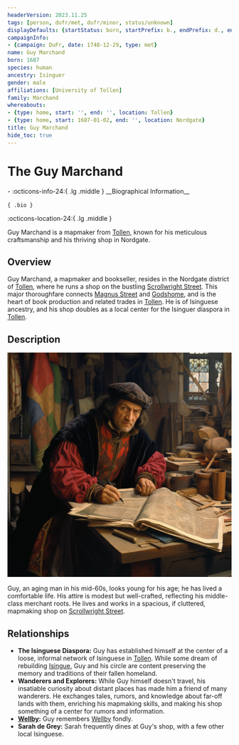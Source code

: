 ```yaml
---
headerVersion: 2023.11.25
tags: [person, dufr/met, dufr/minor, status/unknown]
displayDefaults: {startStatus: born, startPrefix: b., endPrefix: d., endStatus: died}
campaignInfo:
- {campaign: DuFr, date: 1748-12-29, type: met}
name: Guy Marchand
born: 1687
species: human
ancestry: Isinguer
gender: male
affiliations: [University of Tollen]
family: Marchand
whereabouts:
- {type: home, start: '', end: '', location: Tollen}
- {type: home, start: 1687-01-02, end: '', location: Nordgate}
title: Guy Marchand
hide_toc: true
---
```

# The Guy Marchand
<div class="grid cards ext-narrow-margin ext-one-column" markdown>
- :octicons-info-24:{ .lg .middle } __Biographical Information__

    { .bio }

</div>



:octicons-location-24:{ .lg .middle }   


Guy Marchand is a mapmaker from [Tollen](<../../gazetteer/western-green-sea/tollen/tollen.md>), known for his meticulous craftsmanship and his thriving shop in Nordgate.
## Overview

Guy Marchand, a mapmaker and bookseller, resides in the Nordgate district of [Tollen](<../../gazetteer/western-green-sea/tollen/tollen.md>), where he runs a shop on the bustling [Scrollwright Street](<../../gazetteer/western-green-sea/tollen/scrollwright-street.md>). This major thoroughfare connects [Magnus Street](<../../gazetteer/western-green-sea/tollen/magnus-street.md>) and [Godshome](<../../gazetteer/western-green-sea/tollen/godshome.md>), and is the heart of book production and related trades in [Tollen](<../../gazetteer/western-green-sea/tollen/tollen.md>). He is of Isinguese ancestry, and his shop doubles as a local center for the Isinguer diaspora in [Tollen](<../../gazetteer/western-green-sea/tollen/tollen.md>). 
## Description

![Guy Marchand](../../assets/guy-marchand.png)

Guy, an aging man in his mid-60s, looks young for his age; he has lived a comfortable life. His attire is modest but well-crafted, reflecting his middle-class merchant roots. He lives and works in a spacious, if cluttered, mapmaking shop on [Scrollwright Street](<../../gazetteer/western-green-sea/tollen/scrollwright-street.md>).
## Relationships

- **The Isinguese Diaspora:** Guy has established himself at the center of a loose, informal network of Isinguese in [Tollen](<../../gazetteer/western-green-sea/tollen/tollen.md>). While some dream of rebuilding [Isingue](<../../gazetteer/istaros-watershed/isingue.md>), Guy and his circle are content preserving the memory and traditions of their fallen homeland.
- **Wanderers and Explorers:** While Guy himself doesn't travel, his insatiable curiosity about distant places has made him a friend of many wanderers. He exchanges tales, rumors, and knowledge about far-off lands with them, enriching his mapmaking skills, and making his shop something of a center for rumors and information. 
- **[Wellby](<../pcs/dunmar-fellowship/wellby.md>):** Guy remembers [Wellby](<../pcs/dunmar-fellowship/wellby.md>) fondly. 
- **Sarah de Grey:** Sarah frequently dines at Guy's shop, with a few other local Isinguese.

